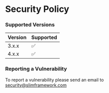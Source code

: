 # Security Policy

### Supported Versions


| Version | Supported          |
| ------- | ------------------ |
| 3.x.x   | :white_check_mark: |
| 4.x.x   | :white_check_mark: |


### Reporting a Vulnerability

To report a vulnerability please send an email to security@slimframework.com
